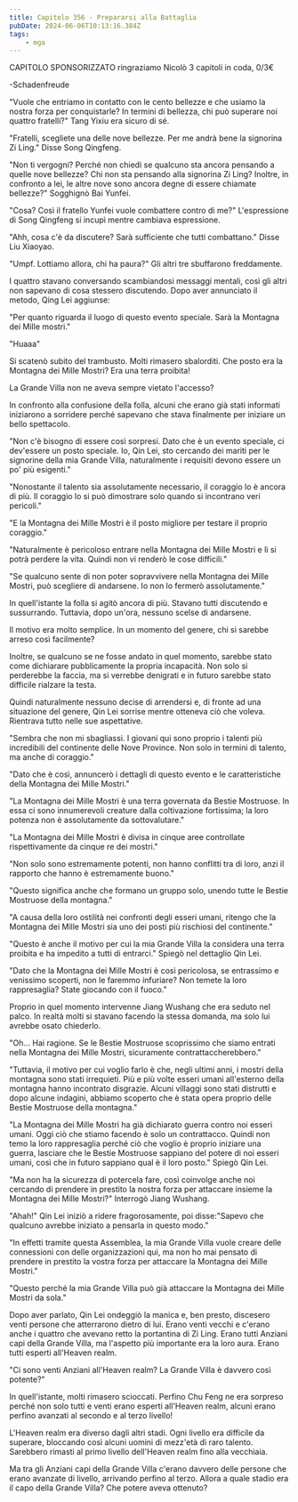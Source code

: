 ```yaml
---
title: Capitolo 356 - Prepararsi alla Battaglia
pubDate: 2024-06-06T10:13:16.384Z
tags:
    - mga
---
```

                
CAPITOLO SPONSORIZZATO ringraziamo Nicolò
3 capitoli in coda, 0/3€


-Schadenfreude


"Vuole che entriamo in contatto con le cento bellezze e che usiamo la nostra forza per conquistarle? In termini di bellezza, chi può superare noi quattro fratelli?" Tang Yixiu era sicuro di sé.


"Fratelli, scegliete una delle nove bellezze. Per me andrà bene la signorina Zi Ling." Disse Song Qingfeng.


"Non ti vergogni? Perché non chiedi se qualcuno sta ancora pensando a quelle nove bellezze? Chi non sta pensando alla signorina Zi Ling? Inoltre, in confronto a lei, le altre nove sono ancora degne di essere chiamate bellezze?" Sogghignò Bai Yunfei.


"Cosa? Così il fratello Yunfei vuole combattere contro di me?" L'espressione di Song Qingfeng si incupì mentre cambiava espressione.


"Ahh, cosa c'è da discutere? Sarà sufficiente che tutti combattano." Disse Liu Xiaoyao.


"Umpf. Lottiamo allora, chi ha paura?" Gli altri tre sbuffarono freddamente.


I quattro stavano conversando scambiandosi messaggi mentali, così gli altri non sapevano di cosa stessero discutendo. Dopo aver annunciato il metodo, Qing Lei aggiunse:


"Per quanto riguarda il luogo di questo evento speciale. Sarà la Montagna dei Mille mostri."


"Huaaa"


Si scatenò subito del trambusto. Molti rimasero sbalorditi. Che posto era la Montagna dei Mille Mostri? Era una terra proibita!


La Grande Villa non ne aveva sempre vietato l'accesso?


In confronto alla confusione della folla, alcuni che erano già stati informati iniziarono a sorridere perché sapevano che stava finalmente per iniziare un bello spettacolo.


"Non c'è bisogno di essere così sorpresi. Dato che è un evento speciale, ci dev'essere un posto speciale. Io, Qin Lei, sto cercando dei mariti per le signorine della mia Grande Villa, naturalmente i requisiti devono essere un po' più esigenti."


"Nonostante il talento sia assolutamente necessario, il coraggio lo è ancora di più. Il coraggio lo si può dimostrare solo quando si incontrano veri pericoli."


"E la Montagna dei Mille Mostri è il posto migliore per testare il proprio coraggio."


"Naturalmente è pericoloso entrare nella Montagna dei Mille Mostri e lì si potrà perdere la vita. Quindi non vi renderò le cose difficili."


"Se qualcuno sente di non poter sopravvivere nella Montagna dei Mille Mostri, può scegliere di andarsene. Io non lo fermerò assolutamente."


In quell'istante la folla si agitò ancora di più. Stavano tutti discutendo e sussurrando. Tuttavia, dopo un'ora, nessuno scelse di andarsene.


Il motivo era molto semplice. In un momento del genere, chi si sarebbe arreso così facilmente?


Inoltre, se qualcuno se ne fosse andato in quel momento, sarebbe stato come dichiarare pubblicamente la propria incapacità. Non solo si perderebbe la faccia, ma si verrebbe denigrati e in futuro sarebbe stato difficile rialzare la testa.


Quindi naturalmente nessuno decise di arrendersi e, di fronte ad una situazione del genere, Qin Lei sorrise mentre otteneva ciò che voleva. Rientrava tutto nelle sue aspettative.


"Sembra che non mi sbagliassi. I giovani qui sono proprio i talenti più incredibili del continente delle Nove Province. Non solo in termini di talento, ma anche di coraggio."


"Dato che è così, annuncerò i dettagli di questo evento e le caratteristiche della Montagna dei Mille Mostri."


"La Montagna dei Mille Mostri è una terra governata da Bestie Mostruose. In essa ci sono innumerevoli creature dalla coltivazione fortissima; la loro potenza non è assolutamente da sottovalutare."


"La Montagna dei Mille Mostri è divisa in cinque aree controllate rispettivamente da cinque re dei mostri."


"Non solo sono estremamente potenti, non hanno conflitti tra di loro, anzi il rapporto che hanno è estremamente buono."


"Questo significa anche che formano un gruppo solo, unendo tutte le Bestie Mostruose della montagna."


"A causa della loro ostilità nei confronti degli esseri umani, ritengo che la Montagna dei Mille Mostri sia uno dei posti più rischiosi del continente."


"Questo è anche il motivo per cui la mia Grande Villa la considera una terra proibita e ha impedito a tutti di entrarci." Spiegò nel dettaglio Qin Lei.


"Dato che la Montagna dei Mille Mostri è così pericolosa, se entrassimo e venissimo scoperti, non le faremmo infuriare? Non temete la loro rappresaglia? State giocando con il fuoco."


Proprio in quel momento intervenne Jiang Wushang che era seduto nel palco. In realtà molti si stavano facendo la stessa domanda, ma solo lui avrebbe osato chiederlo.


"Oh... Hai ragione. Se le Bestie Mostruose scoprissimo che siamo entrati nella Montagna dei Mille Mostri, sicuramente contrattaccherebbero."


"Tuttavia, il motivo per cui voglio farlo è che, negli ultimi anni, i mostri della montagna sono stati irrequieti. Più e più volte esseri umani all'esterno della montagna hanno incontrato disgrazie. Alcuni villaggi sono stati distrutti e dopo alcune indagini, abbiamo scoperto che è stata opera proprio delle Bestie Mostruose della montagna."


"La Montagna dei Mille Mostri ha già dichiarato guerra contro noi esseri umani. Oggi ciò che stiamo facendo è solo un contrattacco. Quindi non temo la loro rappresaglia perché ciò che voglio è proprio iniziare una guerra, lasciare che le Bestie Mostruose sappiano del potere di noi esseri umani, così che in futuro sappiano qual è il loro posto." Spiegò Qin Lei.


"Ma non ha la sicurezza di potercela fare, così coinvolge anche noi cercando di prendere in prestito la nostra forza per attaccare insieme la Montagna dei Mille Mostri?" Interrogò Jiang Wushang.


"Ahah!" Qin Lei iniziò a ridere fragorosamente, poi disse:"Sapevo che qualcuno avrebbe iniziato a pensarla in questo modo."


"In effetti tramite questa Assemblea, la mia Grande Villa vuole creare delle connessioni con delle organizzazioni qui, ma non ho mai pensato di prendere in prestito la vostra forza per attaccare la Montagna dei Mille Mostri."


"Questo perché la mia Grande Villa può già attaccare la Montagna dei Mille Mostri da sola."


Dopo aver parlato, Qin Lei ondeggiò la manica e, ben presto, discesero venti persone che atterrarono dietro di lui. Erano venti vecchi e c'erano anche i quattro che avevano retto la portantina di Zi Ling. Erano tutti Anziani capi della Grande Villa, ma l'aspetto più importante era la loro aura. Erano tutti esperti all'Heaven realm.


"Ci sono venti Anziani all'Heaven realm? La Grande Villa è davvero così potente?"


In quell'istante, molti rimasero scioccati. Perfino Chu Feng ne era sorpreso perché non solo tutti e venti erano esperti all'Heaven realm, alcuni erano perfino avanzati al secondo e al terzo livello!


L'Heaven realm era diverso dagli altri stadi. Ogni livello era difficile da superare, bloccando così alcuni uomini di mezz'età di raro talento. Sarebbero rimasti al primo livello dell'Heaven realm fino alla vecchiaia.


Ma tra gli Anziani capi della Grande Villa c'erano davvero delle persone che erano avanzate di livello, arrivando perfino al terzo. Allora a quale stadio era il capo della Grande Villa? Che potere aveva ottenuto?



